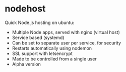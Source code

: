 # nodehost

Quick Node.js hosting on ubuntu:

- Multiple Node apps, served with nginx (virtual host)
- Service based (systemd)
- Can be set to separate user per service, for security
- Restarts automatically using nodemon
- SSL support with letsencrypt
- Made to be controlled from a single user
- Alpha version
